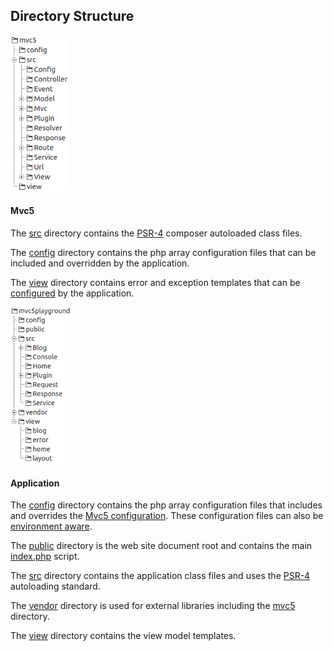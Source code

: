 ## Directory Structure
<div class="media media-left-sm-collapse">
  <div class="media-left">
    <a href="#">
      <img src="/images/framework-dir.png" width="94" height="250" alt="Directory Structure">
    </a>
  </div>
  <div class="media-body">
    <h4 id="mvc5-directory">Mvc5</h4>
    <p>The <a href="https://github.com/mvc5/mvc5/tree/master/src">src</a> directory contains the <a href="http://www.php-fig.org/psr/psr-4/">PSR-4</a> composer autoloaded class files.</p>
    <p>The <a href="https://github.com/mvc5/mvc5/tree/master/config">config</a> directory contains the php array configuration files that can be included and overridden by the application.</p>
    <p>The <a href="https://github.com/mvc5/mvc5/tree/master/view">view</a> directory contains error and exception templates that can be <a href="https://github.com/mvc5/mvc5/blob/master/config/template.php">configured</a> by the application.</p>
  </div>
</div>
<div class="media media-left-sm-collapse">
  <div class="media-left">
    <a href="#">
      <img src="/images/application-dir.png" width="97" height="250" alt="Directory Structure">
    </a>
  </div>
  <div class="media-body">
  <h4 id="application-directory">Application</h4>
    <p>The <a href="https://github.com/mvc5/mvc5-application/tree/master/config">config</a> directory contains the php array configuration files that includes and overrides the <a href="https://github.com/mvc5/mvc5/tree/master/config">Mvc5 configuration</a>. These configuration files can also be <a href="/overview/#environment-aware">environment aware</a>.</p>
    <p>The <a href="https://github.com/mvc5/mvc5-application/tree/master/public">public</a> directory is the web site document root and contains the main <a href="https://github.com/mvc5/mvc5-application/blob/master/public/index.php">index.php</a> script.</p>
    <p>The <a href="https://github.com/mvc5/mvc5-application/tree/master/src">src</a> directory contains the application class files and uses the <a href="http://www.php-fig.org/psr/psr-4/">PSR-4</a> autoloading standard.</p>
    <p>The <a href="https://getcomposer.org/doc/01-basic-usage.md#installing-dependencies">vendor</a> directory is used for external libraries including the <a href="#mvc5-directory">mvc5</a> directory.</p>
    <p>The <a href="https://github.com/mvc5/mvc5-application/tree/master/view">view</a> directory contains the view model templates.</p>
  </div>
</div>
<style type="text/css">
@media (max-width: 360px) {
  .media-left-sm-collapse .media-left {
    display:none;
  }
  
  .media-left-sm-collapse .media-body {
    width:100%;
  }
}
</style>

